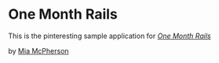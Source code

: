 # One Month Rails

This is the pinteresting sample application for
[*One Month Rails*](http://onemonthrails.com)

by [Mia McPherson](http://miamcpherson.com)